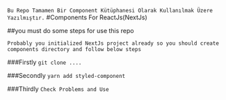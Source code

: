 ``` Bu Repo Tamamen Bir Component Kütüphanesi Olarak Kullanılmak Üzere Yazılmıştır. ```
#Components For  ReactJs(NextJs)



##you must do some steps for use this repo



```Probably you initialized NextJs project already so you should create components directory and follow below steps```




###Firstly ````git clone ....````


###Secondly ````yarn add styled-component```` 



###Thirdly ``` Check Problems and Use ```